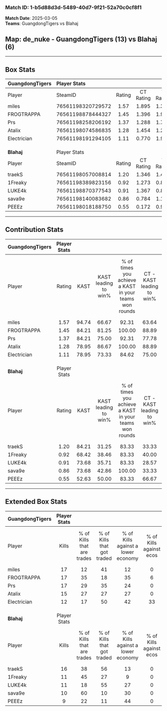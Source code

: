 ### Match ID: 1-b5d88d3d-5489-40d7-9f21-52a70c0cf8f1  
**Match Date**: 2025-03-05  
**Teams**: GuangdongTigers vs Blahaj  

## **Map**: de_nuke - GuangdongTigers (13) vs Blahaj (6)  
---  

## Box Stats  

| **GuangdongTigers** | Player Stats      |        |           |          |       |      |       |         |        |      |     |
| :- | :- | :-: | :-: | :-: | :-: | :-: | :-: | :-: | :-: | :-: | :-: |
| Player              | SteamID           | Rating | CT Rating | T Rating | KAST  | ADR  | Kills | Assists | Deaths | K/D  | HS% |
| miles               | 76561198320729572 |  1.57  |   1.895   |  1.334   | 94.74 | 85.3 |  17   |    5    |   9    | 1.89 | 35  |
| FROGTRAPPA          | 76561198878444327 |  1.45  |   1.396   |  1.925   | 84.21 | 91.7 |  17   |    3    |   11   | 1.55 | 35  |
| Prs                 | 76561198258206192 |  1.37  |   1.288   |  1.758   | 84.21 | 86.4 |  17   |    2    |   13   | 1.31 | 64  |
| Atalix              | 76561198074586835 |  1.28  |   1.454   |  1.235   | 78.95 | 83.4 |  15   |    5    |   12   | 1.25 | 93  |
| Electrician         | 76561198191294105 |  1.11  |   0.770   |  1.929   | 78.95 | 76.5 |  12   |    4    |   12   | 1.00 | 75  |
|                     |                   |        |           |          |       |      |       |         |        |      |     |
|                     |                   |        |           |          |       |      |       |         |        |      |     |
|                     |                   |        |           |          |       |      |       |         |        |      |     |
| **Blahaj**          | Player Stats      |        |           |          |       |      |       |         |        |      |     |
| Player              | SteamID           | Rating | CT Rating | T Rating | KAST  | ADR  | Kills | Assists | Deaths | K/D  | HS% |
| traekS              | 76561198057008814 |  1.20  |   1.346   |  1.463   | 84.21 | 80.5 |  16   |    2    |   17   | 0.94 | 68  |
| 1Freaky             | 76561198389823156 |  0.92  |   1.273   |  0.853   | 68.42 | 69.3 |  11   |    1    |   13   | 0.85 | 54  |
| LUKE4k              | 76561198870377543 |  0.91  |   1.367   |  0.822   | 73.68 | 67.5 |  11   |    3    |   15   | 0.73 | 54  |
| sava9e              | 76561198140083682 |  0.86  |   0.784   |  1.175   | 73.68 | 74.1 |  10   |    3    |   16   | 0.63 | 40  |
| PEEEz               | 76561198018188750 |  0.55  |   0.172   |  0.910   | 52.63 | 50.8 |   9   |    2    |   17   | 0.53 | 55  |
---  

## Contribution Stats  

| **GuangdongTigers** | Player Stats |       |                      |                                                        |                           |                                                             |                          |                                                            |
| :- | :-: | :-: | :-: | :-: | :-: | :-: | :-: | :-: |
| Player              |    Rating    | KAST  | KAST leading to win% | % of times you achieve a KAST in your teams won rounds | CT - KAST leading to win% | CT - % of times you achieve a KAST in your teams won rounds | T - KAST leading to win% | T - % of times you achieve a KAST in your teams won rounds |
| miles               |     1.57     | 94.74 |        66.67         |                         92.31                          |           63.64           |                            87.50                            |          71.43           |                           100.00                           |
| FROGTRAPPA          |     1.45     | 84.21 |        81.25         |                         100.00                         |           88.89           |                           100.00                            |          71.43           |                           100.00                           |
| Prs                 |     1.37     | 84.21 |        75.00         |                         92.31                          |           77.78           |                            87.50                            |          71.43           |                           100.00                           |
| Atalix              |     1.28     | 78.95 |        86.67         |                         100.00                         |           88.89           |                           100.00                            |          83.33           |                           100.00                           |
| Electrician         |     1.11     | 78.95 |        73.33         |                         84.62                          |           75.00           |                            75.00                            |          71.43           |                           100.00                           |
|                     |              |       |                      |                                                        |                           |                                                             |                          |                                                            |
|                     |              |       |                      |                                                        |                           |                                                             |                          |                                                            |
|                     |              |       |                      |                                                        |                           |                                                             |                          |                                                            |
| **Blahaj**          | Player Stats |       |                      |                                                        |                           |                                                             |                          |                                                            |
| Player              |    Rating    | KAST  | KAST leading to win% | % of times you achieve a KAST in your teams won rounds | CT - KAST leading to win% | CT - % of times you achieve a KAST in your teams won rounds | T - KAST leading to win% | T - % of times you achieve a KAST in your teams won rounds |
| traekS              |     1.20     | 84.21 |        31.25         |                         83.33                          |           33.33           |                           100.00                            |          30.00           |                           75.00                            |
| 1Freaky             |     0.92     | 68.42 |        38.46         |                         83.33                          |           40.00           |                           100.00                            |          37.50           |                           75.00                            |
| LUKE4k              |     0.91     | 73.68 |        35.71         |                         83.33                          |           28.57           |                           100.00                            |          42.86           |                           75.00                            |
| sava9e              |     0.86     | 73.68 |        42.86         |                         100.00                         |           33.33           |                           100.00                            |          50.00           |                           100.00                           |
| PEEEz               |     0.55     | 52.63 |        50.00         |                         83.33                          |           66.67           |                           100.00                            |          42.86           |                           75.00                            |
---  

## Extended Box Stats  

| **GuangdongTigers** | Player Stats |                            |                            |                                    |                         |                              |                                 |        |                             |                                     |                          |                               |                            |
| :- | :-: | :-: | :-: | :-: | :-: | :-: | :-: | :-: | :-: | :-: | :-: | :-: | :-: |
| Player              |    Kills     | % of Kills that are trades | % of Kills that got traded | % of Kills against a lower economy | % of Kills against ecos | % of Kills that are flawless | % of Kills that are close duels | Deaths | % of Deaths that get traded | % of Deaths against a lower economy | % of Deaths against ecos | % of Deaths that are flawless | % of Deaths that are close |
| miles               |      17      |             12             |             41             |                 12                 |            0            |              88              |                0                |   9    |             44              |                 22                  |            0             |              67               |             0              |
| FROGTRAPPA          |      17      |             35             |             18             |                 35                 |            6            |              47              |               12                |   11   |             45              |                 18                  |            0             |              55               |             9              |
| Prs                 |      17      |             29             |             35             |                 24                 |            0            |              71              |                6                |   13   |             23              |                 15                  |            8             |              85               |             0              |
| Atalix              |      15      |             27             |             27             |                 27                 |            0            |              53              |               13                |   12   |             25              |                 17                  |            0             |              58               |             0              |
| Electrician         |      12      |             17             |             50             |                 42                 |           33            |              75              |                0                |   12   |             42              |                 17                  |            8             |              58               |             8              |
|                     |              |                            |                            |                                    |                         |                              |                                 |        |                             |                                     |                          |                               |                            |
|                     |              |                            |                            |                                    |                         |                              |                                 |        |                             |                                     |                          |                               |                            |
|                     |              |                            |                            |                                    |                         |                              |                                 |        |                             |                                     |                          |                               |                            |
| **Blahaj**          | Player Stats |                            |                            |                                    |                         |                              |                                 |        |                             |                                     |                          |                               |                            |
| Player              |    Kills     | % of Kills that are trades | % of Kills that got traded | % of Kills against a lower economy | % of Kills against ecos | % of Kills that are flawless | % of Kills that are close duels | Deaths | % of Deaths that get traded | % of Deaths against a lower economy | % of Deaths against ecos | % of Deaths that are flawless | % of Deaths that are close |
| traekS              |      16      |             38             |             56             |                 13                 |            0            |              50              |               13                |   17   |             47              |                 24                  |            0             |              76               |             6              |
| 1Freaky             |      11      |             45             |             27             |                 9                  |            0            |              91              |                0                |   13   |             23              |                 15                  |            0             |              69               |             8              |
| LUKE4k              |      11      |             18             |             55             |                 27                 |            0            |              45              |                0                |   15   |             33              |                 13                  |            0             |              73               |             7              |
| sava9e              |      10      |             60             |             10             |                 30                 |            0            |              40              |                0                |   16   |             38              |                 19                  |            0             |              50               |             6              |
| PEEEz               |      9       |             22             |             11             |                 44                 |            0            |              89              |                0                |   17   |             24              |                 18                  |            0             |              76               |             6              |
